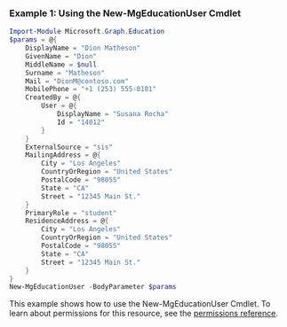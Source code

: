 ### Example 1: Using the New-MgEducationUser Cmdlet
```powershell
Import-Module Microsoft.Graph.Education
$params = @{
	DisplayName = "Dion Matheson"
	GivenName = "Dion"
	MiddleName = $null
	Surname = "Matheson"
	Mail = "DionM@contoso.com"
	MobilePhone = "+1 (253) 555-0101"
	CreatedBy = @{
		User = @{
			DisplayName = "Susana Rocha"
			Id = "14012"
		}
	}
	ExternalSource = "sis"
	MailingAddress = @{
		City = "Los Angeles"
		CountryOrRegion = "United States"
		PostalCode = "98055"
		State = "CA"
		Street = "12345 Main St."
	}
	PrimaryRole = "student"
	ResidenceAddress = @{
		City = "Los Angeles"
		CountryOrRegion = "United States"
		PostalCode = "98055"
		State = "CA"
		Street = "12345 Main St."
	}
}
New-MgEducationUser -BodyParameter $params
```
This example shows how to use the New-MgEducationUser Cmdlet.
To learn about permissions for this resource, see the [permissions reference](/graph/permissions-reference).
